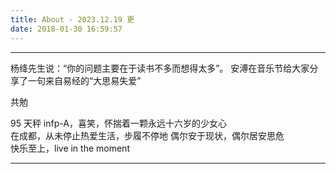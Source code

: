 ```yaml
---
title: About - 2023.12.19 更
date: 2018-01-30 16:59:57
---
```

--- 
杨绛先生说：“你的问题主要在于读书不多而想得太多”。
安溥在音乐节给大家分享了一句来自易经的“大思易失爱”

共勉  

95 天秤 infp-A，喜笑，怀揣着一颗永远十六岁的少女心  
在成都，从未停止热爱生活，步履不停地 
偶尔安于现状，偶尔居安思危  
快乐至上，live in the moment

---